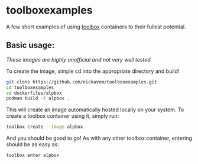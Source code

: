 # toolboxexamples
A few short examples of using [toolbox](https://github.com/containers/toolbox) containers to their fullest potential.

## Basic usage:

*These images are highly unofficial and not very well tested.*

To create the image, simple cd into the appropriate directory and build!

```sh
git clone https://github.com/nickavem/toolboxexamples.git
cd toolboxexamples
cd dockerfiles/alpbox
podman build -t alpbox .
```

This will create an image automatically hosted locally on your system. To create a toolbox container using it, simply run:

```sh
toolbox create --image alpbox
```

And you should be good to go! As with any other toolbox container, entering should be as easy as:
```sh
toolbox enter alpbox
```
